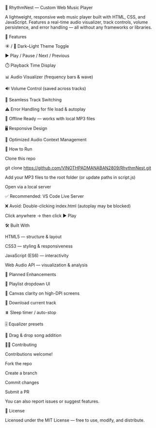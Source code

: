 🎵 RhythmNest — Custom Web Music Player

A lightweight, responsive web music player built with HTML, CSS, and JavaScript.
Features a real-time audio visualizer, track controls, volume persistence, and error handling — all without any frameworks or libraries.

🌟 Features

☀️ / 🌙 Dark–Light Theme Toggle

▶️ Play / Pause / Next / Previous

⏱️ Playback Time Display

📊 Audio Visualizer (frequency bars & wave)

🔊 Volume Control (saved across tracks)

🔄 Seamless Track Switching

⚠️ Error Handling for file load & autoplay

💾 Offline Ready — works with local MP3 files

🖥️ Responsive Design

🧠 Optimized Audio Context Management

🚀 How to Run

Clone this repo

git clone https://github.com/VINOTHPADMANABAN2809/RhythmNest.git


Add your MP3 files to the root folder
(or update paths in script.js)

Open via a local server

✅ Recommended: VS Code Live Server

❌ Avoid: Double-clicking index.html (autoplay may be blocked)

Click anywhere → then click ▶️ Play

🛠️ Built With

HTML5 — structure & layout

CSS3 — styling & responsiveness

JavaScript (ES6) — interactivity

Web Audio API — visualization & analysis

🎯 Planned Enhancements

📜 Playlist dropdown UI

📏 Canvas clarity on high-DPI screens

💾 Download current track

⏸️ Sleep timer / auto-stop

🎚️ Equalizer presets

🔄 Drag & drop song addition

🧑‍💻 Contributing

Contributions welcome!

Fork the repo

Create a branch

Commit changes

Submit a PR

You can also report issues or suggest features.

📄 License

Licensed under the MIT License — free to use, modify, and distribute.
